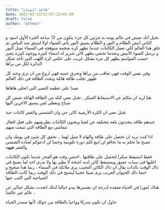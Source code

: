 ```yaml
---
title: "طاقة الصباح"
date: 2023-03-15T22:07:22+01:00
draft: false
author: "othman"
---
```


تخيل انك تعيش في عالم يومه به جزئين كل جزء يتكون من 12 ساعة الجزء الأول اسود و التاني ابيض الظلام و النور و الظلام يسبق النور يأتي السواد اولا لينبتق منه البياض
تم خلق هدا العالم لكي تعمل الكائنات عندما تظهر كره ضخمة متوهجة في السماء تمتل النور و ترسل الضوء الأبيض وعندما تختفي يظهر كائن شرير له اسماء كتيرة ووجوه كتيرة يتغير حسب المواسم يظهر كل مرة بشكل غريب على عكس كرة اللهب التي تأخد شكل الدائرة لكل من يراها

وفي نفس الوقت فهي تعاقب من يراها وتحرق عينيه فهي اروع من ان ترى وعند كل ظهور تجلب طاقة هائلة وتجدد الطاقة في دلك العالم

بعيدا على عظمة التعبير التي اتحلى هاهاها

هنا اريد ان نتكلم عن الاستيقاظ المبكر ، تخيل معي كتلة من الطاقة الهائلة تفيض كل صباح وتعطى لمن يسبق الآخرين اليها

تخيل معي ان الكرة الأرضية كائن حي وان الشمس والقمر كائنات حية

عندهم طاقة يتحدتون بلغة مختلفة عن لغتنا ويحتون الكائنات بطريقتهم على فعل افعال تتماشى مع الطاقة التي تنبعت منهم

ادا كنت تريد ان تحصل على طاقة والهام لا متيل لهما .. تحقق كل شيئ في يومك وان تصبح ما تحلم به ما تخافو لن ابيع لكم دورة تكوينية وحتما لن ادعوكم لعبادة الشمس والقمر هههه

فقط استيقظ مبكرا لتحصل على طاقتها ، احسن وقت هو الفجر
عندما تكون الكائنات اغلبها في سبات عميق ويستيقظ كائن لديه اجنحة لا يطير بها ولا يدري احد لما يصيح في داك الوقت بالدات يقال ان داك الكائن العجيب يرى ملائكة في السماء ، ربما هدا صحيح و حتما دلك الحيوان الغريب يرى شيئا
عجيبا ليصيح في دلك الوقت ربما كانت الطاقة الصباحية التي اكتب عنها

هناك امورا في الحياة معقدة لدرجة ان تفسيرها يبدو خياليا لدلك اتحدت بشكل خيالي عن عالم غير عالمنا ،

حاول ان تكون مدركا وواعيا بالطاقة من حولك لأنها مصدر الحياة
